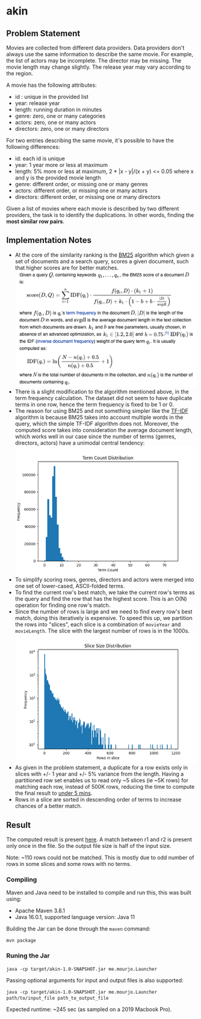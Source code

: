 # akin

## Problem Statement
Movies are collected from different data providers. Data providers don't always use the same information to describe
the same movie. For example, the list of actors may be incomplete. The director may be missing.
The movie length may change slightly. The release year may vary according to the region.

A movie has the following attributes:
- id : unique in the provided list
- year: release year
- length: running duration in minutes
- genre: zero, one or many categories
- actors: zero, one or many actors
- directors: zero, one or many directors

For two entries describing the same movie, it's possible to have the following differences:
- id: each id is unique
- year: 1 year more or less at maximum
- length: 5% more or less at maximum, 2 * |x - y|/(x + y) <= 0.05 where x and y is the provided movie length
- genre: different order, or missing one or many genres
- actors: different order, or missing one or many actors
- directors: different order, or missing one or many directors

Given a list of movies where each movie is described by two different providers, the task is to 
identify the duplications. In other words, finding the **most similar row pairs**.

## Implementation Notes

- At the core of the similarity ranking is the [BM25](https://en.wikipedia.org/wiki/Okapi_BM25) algorithm which given a set of documents and a search query, scores a given document, such that higher scores are for better matches.
  ![Wikipedia](src/main/dev_resources/dedup-2020/wikipedia_bm25.png)
- There is a slight modification to the algorithm mentioned above, in the term frequency calculation. The dataset did not seem to have duplicate terms in one row, hence the term frequency is fixed to be 1 or 0.
- The reason for using BM25 and not something simpler like the [TF-IDF](https://en.wikipedia.org/wiki/Tf–idf) algorithm is because BM25 takes into account multiple words in the query, which the simple TF-IDF algorithm does not. Moreover, the computed score takes into consideration the average document length, which works well in our case since the number of terms (genres, directors, actors) have a unimodal central tendency:
  ![](src/main/dev_resources/dedup-2020/term_count_frequency.png)
- To simplify scoring rows, genres, directors and actors were merged into one set of lower-cased, ASCII-folded terms.
- To find the current row's best match, we take the current row's terms as the query and find the row that has the highest score. This is an O(N) operation for finding one row's match. 
- Since the number of rows is large and we need to find every row's best match, doing this iteratively is expensive. To speed this up, we partition the rows into "slices", each slice is a combination of `movieYear` and `movieLength`. The slice with the largest number of rows is in the 1000s.
  ![](src/main/dev_resources/dedup-2020/slice_size.png)
- As given in the problem statement, a duplicate for a row exists only in slices with +/- 1 year and +/- 5% variance from the length. Having a partitioned row set enables us to read only ~5 slices (ie ~5K rows) for matching each row, instead of 500K rows, reducing the time to compute the final result to [under 5 mins](#runing-the-jar).
- Rows in a slice are sorted in descending order of terms to increase chances of a better match. 

## Result
The computed result is present [here](src/main/dev_resources/dedup-2020/matches.tsv). A match between r1 and r2 is present only once in the file. So the output file size is half of the input size.

Note: ~110 rows could not be matched. This is mostly due to odd number of rows in some slices and some rows with no terms.

### Compiling 
Maven and Java need to be installed to compile and run this, this was built using:
- Apache Maven 3.8.1
- Java 16.0.1, supported language version: Java 11

Building the Jar can be done through the `maven` command:
```shell
mvn package
```

### Runing the Jar
```shell
java -cp target/akin-1.0-SNAPSHOT.jar me.mourjo.Launcher
```
Passing optional arguments for input and output files is also supported:

```shell
java -cp target/akin-1.0-SNAPSHOT.jar me.mourjo.Launcher path/to/input_file path_to_output_file
```

Expected runtime: ~245 sec (as sampled on a 2019 Macbook Pro).